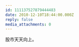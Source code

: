 ```yaml
---
id: 111137527879444483
date: 2010-12-10T18:44:00.000Z
reply: false
media_attachments: 0
---
```


股市天天向上。 ​​​​

